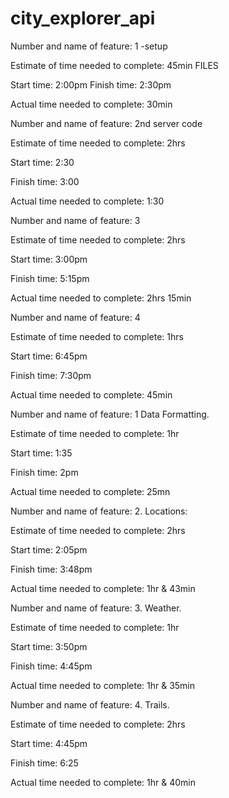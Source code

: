 # city_explorer_api
<!-- lab-06-repository -->


Number and name of feature: 1 -setup

Estimate of time needed to complete: 45min FILES

Start time: 2:00pm
Finish time: 2:30pm

Actual time needed to complete: 30min



Number and name of feature: 2nd server code

Estimate of time needed to complete: 2hrs

Start time: 2:30

Finish time: 3:00

Actual time needed to complete: 1:30




Number and name of feature: 3

Estimate of time needed to complete: 2hrs

Start time: 3:00pm

Finish time: 5:15pm

Actual time needed to complete: 2hrs 15min



Number and name of feature: 4

Estimate of time needed to complete: 1hrs

Start time: 6:45pm

Finish time: 7:30pm

Actual time needed to complete: 45min





<!-- Lab:07 - repository -->

Number and name of feature: 1 Data Formatting.

Estimate of time needed to complete: 1hr

Start time: 1:35

Finish time: 2pm

Actual time needed to complete: 25mn


Number and name of feature: 2. Locations:

Estimate of time needed to complete: 2hrs

Start time: 2:05pm

Finish time: 3:48pm

Actual time needed to complete: 1hr & 43min


Number and name of feature: 3. Weather.

Estimate of time needed to complete: 1hr

Start time: 3:50pm

Finish time: 4:45pm

Actual time needed to complete: 1hr & 35min


Number and name of feature: 4. Trails.

Estimate of time needed to complete: 2hrs

Start time: 4:45pm

Finish time: 6:25

Actual time needed to complete: 1hr & 40min